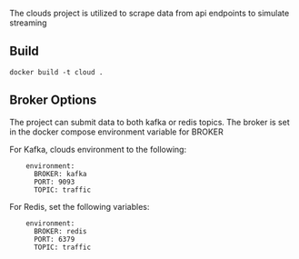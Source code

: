 The clouds project is utilized to scrape data from api endpoints to simulate streaming

## Build
```
docker build -t cloud .
```

## Broker Options
The project can submit data to both kafka or redis topics. The broker is set in the docker compose environment variable for BROKER

For Kafka, clouds environment to the following:
```
    environment:
      BROKER: kafka
      PORT: 9093
      TOPIC: traffic
```
For Redis, set the following variables:
```
    environment:
      BROKER: redis
      PORT: 6379
      TOPIC: traffic
```
